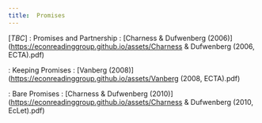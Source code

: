 ```yaml
---
title:  Promises
---
```



[_TBC_]
: Promises and Partnership
  : [Charness & Dufwenberg (2006)](https://econreadinggroup.github.io/assets/Charness & Dufwenberg (2006, ECTA).pdf)

: Keeping Promises
  : [Vanberg (2008)](https://econreadinggroup.github.io/assets/Vanberg (2008, ECTA).pdf)

: Bare Promises
  : [Charness & Dufwenberg (2010)](https://econreadinggroup.github.io/assets/Charness & Dufwenberg (2010, EcLet).pdf)



